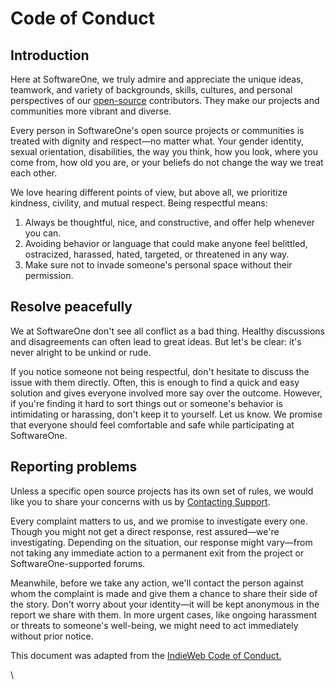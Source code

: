 # Code of Conduct

## Introduction

Here at SoftwareOne, we truly admire and appreciate the unique ideas, teamwork, and variety of backgrounds, skills, cultures, and personal perspectives of our [open-source](./) contributors. They make our projects and communities more vibrant and diverse.

Every person in SoftwareOne's open source projects or communities is treated with dignity and respect—no matter what. Your gender identity, sexual orientation, disabilities, the way you think, how you look, where you come from, how old you are, or your beliefs do not change the way we treat each other.

We love hearing different points of view, but above all, we prioritize kindness, civility, and mutual respect. Being respectful means:

1. Always be thoughtful, nice, and constructive, and offer help whenever you can.
2. Avoiding behavior or language that could make anyone feel belittled, ostracized, harassed, hated, targeted, or threatened in any way.
3. Make sure not to invade someone's personal space without their permission.

## Resolve peacefully

We at SoftwareOne don't see all conflict as a bad thing. Healthy discussions and disagreements can often lead to great ideas. But let's be clear: it's never alright to be unkind or rude.

If you notice someone not being respectful, don't hesitate to discuss the issue with them directly. Often, this is enough to find a quick and easy solution and gives everyone involved more say over the outcome. However, if you're finding it hard to sort things out or someone's behavior is intimidating or harassing, don't keep it to yourself. Let us know. We promise that everyone should feel comfortable and safe while participating at SoftwareOne.

## Reporting problems

Unless a specific open source projects has its own set of rules, we would like you to share your concerns with us by [Contacting Support](../../help-and-support/getting-support.md).

Every complaint matters to us, and we promise to investigate every one. Though you might not get a direct response, rest assured—we're investigating. Depending on the situation, our response might vary—from not taking any immediate action to a permanent exit from the project or SoftwareOne-supported forums.

Meanwhile, before we take any action, we'll contact the person against whom the complaint is made and give them a chance to share their side of the story. Don't worry about your identity—it will be kept anonymous in the report we share with them. In more urgent cases, like ongoing harassment or threats to someone's well-being, we might need to act immediately without prior notice.&#x20;

This document was adapted from the [IndieWeb Code of Conduct.](https://indieweb.org/code-of-conduct)&#x20;

\
